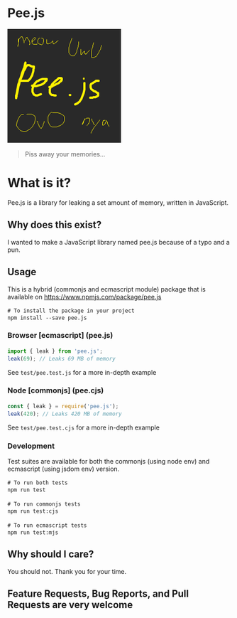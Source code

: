 # Pee.js
![Pee.js Logo](logo.png)
> Piss away your memories...

# What is it?
Pee.js is a library for leaking a set amount of memory, written in JavaScript.

## Why does this exist?
I wanted to make a JavaScript library named pee.js because of a typo and a pun.

## Usage

This is a hybrid (commonjs and ecmascript module) package that is available on https://www.npmjs.com/package/pee.js
```shell
# To install the package in your project
npm install --save pee.js
```

### Browser [ecmascript] (pee.js)
```js
import { leak } from 'pee.js';
leak(69); // Leaks 69 MB of memory
```
See `test/pee.test.js` for a more in-depth example

### Node [commonjs] (pee.cjs)
```js
const { leak } = require('pee.js');
leak(420); // Leaks 420 MB of memory
```
See `test/pee.test.cjs` for a more in-depth example

### Development
Test suites are available for both the commonjs (using node env) and ecmascript (using jsdom env) version.
```shell
# To run both tests
npm run test

# To run commonjs tests
npm run test:cjs

# To run ecmascript tests
npm run test:mjs
```

## Why should I care?
You should not. Thank you for your time.

## Feature Requests, Bug Reports, and Pull Requests are very welcome